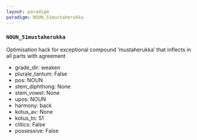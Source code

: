 ```yaml
---
layout: paradigm
paradigm: NOUN_51mustaherukka
---
```

### ` NOUN_51mustaherukka `

Optimisation hack for exceptional compound ’mustaherukka’ that inflects in all parts with agreement
* grade_dir: weaken
* plurale_tantum: False
* pos: NOUN
* stem_diphthong: None
* stem_vowel: None
* upos: NOUN
* harmony: back
* kotus_av: None
* kotus_tn: 51
* clitics: False
* possessive: False
